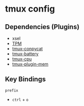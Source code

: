 # tmux config

## Dependencies (Plugins)
- xsel
- [TPM](https://github.com/tmux-plugins/tpm)
- [tmux-conpycat](https://github.com/tmux-plugins/tmux-copycat)
- [tmux-battery](https://github.com/tmux-plugins/tmux-battery)
- [tmux-cpu](https://github.com/tmux-plugins/tmux-cpu)
- [tmux-plugin-mem](https://github.com/GROG/tmux-plugin-mem)

## Key Bindings
`prefix`
- `ctrl` + `o`
